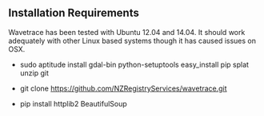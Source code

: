 
## Installation Requirements ##

Wavetrace has been tested with Ubuntu 12.04 and 14.04.  It should work adequately with other Linux based systems though it has caused issues on OSX.

- sudo aptitude install gdal-bin python-setuptools easy_install pip splat unzip git


- git clone https://github.com/NZRegistryServices/wavetrace.git
- pip install httplib2 BeautifulSoup



